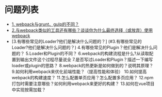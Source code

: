 
# 问题列表
- [1. webpack与grunt、gulp的不同？](#1.webpack与grunt、gulp的不同？)
- [2.与webpack类似的工具还有哪些？谈谈你为什么最终选择（或放弃）使用webpack](#2.与webpack类似的工具还有哪些？谈谈你为什么最终选择（或放弃)
- [3.有哪些常见的Loader?他们是解决什么问题的？] (#3.有哪些常见的Loader?他们是解决什么问题的？)
4.有哪些常见的Plugin？他们是解决什么问题的？
5.Loader和Plugin的不同？
6.webpack的构建流程是什么?从读取配置到输出文件这个过程尽量说全
7.是否写过Loader和Plugin？描述一下编写loader或plugin的思路？
8.webpack的热更新是如何做到的？说明其原理？
9.如何利用webpack来优化前端性能？（提高性能和体验）
10.如何提高webpack的构建速度？
11.怎么配置单页应用？怎么配置多页应用？
12.npm打包时需要注意哪些？如何利用webpack来更好的构建？
13.如何在vue项目中实现按需加载？

